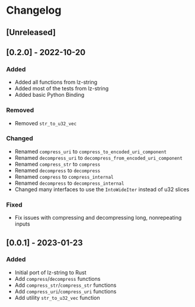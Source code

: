 # Changelog
## [Unreleased]

## [0.2.0] - 2022-10-20
### Added
- Added all functions from lz-string
- Added most of the tests from lz-string
- Added basic Python Binding

### Removed
- Removed `str_to_u32_vec`

### Changed 
- Renamed `compress_uri` to `compress_to_encoded_uri_component`
- Renamed `decompress_uri` to `decompress_from_encoded_uri_component`
- Renamed `compress_str` to `compress`
- Renamed `decompress` to `decompress`
- Renamed `compress` to `compress_internal`
- Renamed `decompress` to `decompress_internal`
- Changed many interfaces to use the `IntoWideIter` instead of u32 slices

### Fixed
- Fix issues with compressing and decompressing long, nonrepeating inputs

## [0.0.1] - 2023-01-23
### Added
- Initial port of lz-string to Rust
- Add `compress`/`decompress` functions
- Add `compress_str`/`compress_str` functions
- Add `compress_uri`/`compress_uri` functions
- Add utility `str_to_u32_vec` function

[0.1.0]: https://github.com/adumbidiot/lz-str-rs/releases/tag/0.1.0
